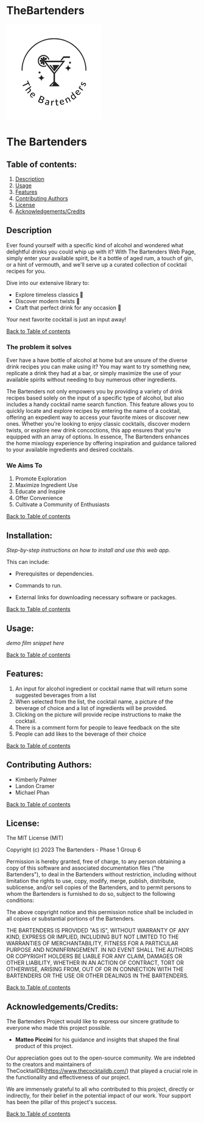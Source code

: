 # TheBartenders
![Alt Text](assets/Thumbnail%20of%20The%20Bartenders%20Logo%20(2).png)
# The Bartenders

## Table of contents:
1. [Description](#description) 
2. [Usage](#usage) 
3. [Features](#features)
4. [Contributing Authors](#contributing-authors)
5. [License](#license)
6. [Acknowledgements/Credits](#acknowledgements)

## Description

Ever found yourself with a specific kind of alcohol and wondered what delightful drinks you could whip up with it? With The Bartenders Web Page, simply enter your available spirit, be it a bottle of aged rum, a touch of gin, or a hint of vermouth, and we'll serve up a curated collection of cocktail recipes for you. 

Dive into our extensive library to:
* Explore timeless classics 🍹
* Discover modern twists 🥂
* Craft that perfect drink for any occasion 🥃

Your next favorite cocktail is just an input away!

[Back to Table of contents](#table-of-contents)

### The problem it solves

Ever have a have bottle of alcohol at home but are unsure of the diverse drink recipes you can make using it? You may want to try something new, replicate a drink they had at a bar, or simply maximize the use of your available spirits without needing to buy numerous other ingredients.

The Bartenders not only empowers you by providing a variety of drink recipes based solely on the input of a specific type of alcohol, but also includes a handy cocktail name search function. This feature allows you to quickly locate and explore recipes by entering the name of a cocktail, offering an expedient way to access your favorite mixes or discover new ones. Whether you're looking to enjoy classic cocktails, discover modern twists, or explore new drink concoctions, this app ensures that you’re equipped with an array of options. In essence, The Bartenders enhances the home mixology experience by offering inspiration and guidance tailored to your available ingredients and desired cocktails.

### We Aims To

1. Promote Exploration
2. Maximize Ingredient Use
3. Educate and Inspire
4. Offer Convenience
5. Cultivate a Community of Enthusiasts

[Back to Table of contents](#table-of-contents)

## Installation: 

*Step-by-step instructions on how to install and use this web app.*

This can include:

* Prerequisites or dependencies.

* Commands to run.

* External links for downloading necessary software or packages.

[Back to Table of contents](#table-of-contents)

## Usage:

*demo film snippet here*

[Back to Table of contents](#table-of-contents)

## Features:
1. An input for alcohol ingredient or cocktail name that will return some suggested beverages from a list
2. When selected from the list, the cocktail name, a picture of the beverage of choice and a list of ingredients will be provided. 
3. Clicking on the picture will provide recipe instructions to make the cocktail.
4. There is a comment form for people to leave feedback on the site
5. People can add likes to the beverage of their choice

[Back to Table of contents](#table-of-contents)

## Contributing Authors:
* Kimberly Palmer
* Landon Cramer
* Michael Phan

[Back to Table of contents](#table-of-contents)

## License:
The MIT License (MIT)

Copyright (c) 2023 The Bartenders - Phase 1 Group 6

Permission is hereby granted, free of charge, to any person obtaining a copy of this software and associated documentation files ("the Bartenders"), to deal in the Bartenders without restriction, including without limitation the rights to use, copy, modify, merge, publish, distribute, sublicense, and/or sell copies of the Bartenders, and to permit persons to whom the Bartenders is furnished to do so, subject to the following conditions:

The above copyright notice and this permission notice shall be included in all copies or substantial portions of the Bartenders.

THE BARTENDERS IS PROVIDED "AS IS", WITHOUT WARRANTY OF ANY KIND, EXPRESS OR IMPLIED, INCLUDING BUT NOT LIMITED TO THE WARRANTIES OF MERCHANTABILITY, FITNESS FOR A PARTICULAR PURPOSE AND NONINFRINGEMENT. IN NO EVENT SHALL THE AUTHORS OR COPYRIGHT HOLDERS BE LIABLE FOR ANY CLAIM, DAMAGES OR OTHER LIABILITY, WHETHER IN AN ACTION OF CONTRACT, TORT OR OTHERWISE, ARISING FROM, OUT OF OR IN CONNECTION WITH THE BARTENDERS OR THE USE OR OTHER DEALINGS IN THE BARTENDERS.

[Back to Table of contents](#table-of-contents)

## Acknowledgements/Credits:

The Bartenders Project would like to express our sincere gratitude to everyone who made this project possible.

- **Matteo Piccini** for his guidance and insights that shaped the final product of this project.

Our appreciation goes out to the open-source community. We are indebted to the creators and maintainers of TheCocktailDB(https://www.thecocktaildb.com/)  that played a crucial role in the functionality and effectiveness of our project.

We are immensely grateful to all who contributed to this project, directly or indirectly, for their belief in the potential impact of our work. Your support has been the pillar of this project's success.

[Back to Table of contents](#table-of-contents)




